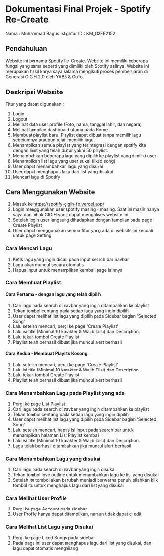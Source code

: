 # Dokumentasi Final Projek - Spotify Re-Create

Nama : Muhammad Bagus Istighfar
ID   : KM_G2FE2152

## Pendahuluan
Website ini bernama Spotify Re-Create. Website ini memiliki beberapa fungsi yang sama seperti yang dimiliki oleh Spotify aslinya. Website ini merupakan hasil karya saya selama mengikuti proses pembelajaran di Generasi GIGIH 2.0 oleh YABB & GoTo.

## Deskripsi Website
Fitur yang dapat digunakan :
1. Login
2. Logout
3. Melihat data user profile (Foto, nama, tanggal lahir, dan negara)
4. Melihat tampilan dashboard utama pada Home
5. Membuat playlist baru. Playlist dapat dibuat tanpa memilih lagu sebelumnya ataupun telah memilih lagu.
6. Menampilkan semua playlist yang terintegrasi dengan spotify kita dengan limit yang telah diatur yakni 50 playlist. 
7. Menambahkan beberapa lagu yang dipilih ke playlist yang dimiliki user 
8. Menampilkan list lagu yang user sukai (liked song)
9. User dapat menambahkan lagu yang disukai
10. User dapat menghapus lagu dari list yang disukai
11. Mencari lagu di Spotify

## Cara Menggunakan Website
1. Masuk ke https://spotify-gigih-fp.vercel.app/
2. Login menggunakan user spotify masing - masing. Saat ini masih hanya saya dan pihak GIGIH yang dapat mengakses website ini
3. Setelah login user langsung dihadapkan dengan tampilan pada page Create Playlist
4. User dapat menggunakan semua fitur yang ada di website ini kecuali untuk page Setting

### Cara Mencari Lagu
1. Ketik lagu yang ingin dicari pada input search bar navbar
2. Lagu akan muncul secara otomatis
3. Hapus input untuk menampilkan kembali page lainnya

### Cara Membuat Playlist
#### Cara Pertama - dengan lagu yang telah dipilih 
1. Cari lagu pada search di navbar yang ingin ditambahkan ke playlist
2. Tekan tombol centang pada setiap lagu yang ingin dipilih
3. User dapat melihat list lagu yang dipilih pada Sidebar bagian 'Selected Song'
4. Lalu setelah mencari, pergi ke page 'Create Playlist'
5. Lalu isi title (Minimal 10 karakter & Wajib Diisi) dan Description.
6. Lalu tekan tombol Create Playlist
7. Playlist telah berhasil dibuat jika muncul alert berhasil

#### Cara Kedua - Membuat Playlits Kosong 
1. Lalu setelah mencari, pergi ke page 'Create Playlist'
2. Lalu isi title (Minimal 10 karakter & Wajib Diisi) dan Description.
3. Lalu tekan tombol Create Playlist
4. Playlist telah berhasil dibuat jika muncul alert berhasil

### Cara Menambahkan Lagu pada Playlist yang ada
1. Pergi ke page List Playlist
2. Cari lagu pada search di navbar yang ingin ditambahkan ke playlist
3. Tekan tombol centang pada setiap lagu yang ingin dipilih
4. User dapat melihat list lagu yang dipilih pada Sidebar bagian 'Selected Song'
6. Lalu setelah mencari, hapus isi input pada search bar untuk menampilkan halaman List Playlist kembali
7. Lalu isi title (Minimal 10 karakter & Wajib Diisi) dan Description.
8. Lagu telah berhasil ditambahkan jika muncul alert berhasil

### Cara Menambahkan Lagu yang disukai
1. Cari lagu pada search di navbar yang ingin disukai
2. Tekan tombol love outline untuk menambahkan lagu ke list yang disukai
3. Setelah itu tombol akan berubah menjadi berwarna penuh, silahkan klik tombol itu untuk menghapus lagu dari list yang disukai

### Cara Melihat User Profile
1. Pergi ke page Account pada sidebar
2. User Profile hanya dapat ditampilkan, namun tidak dapat di edit

### Cara Melihat List Lagu yang Disukai
1. Pergi ke page Liked Songs pada sidebar
2. Pada page ini user dapat menghapus lagu dari list yang disukai, dan lagu dapat otomatis menghilang



